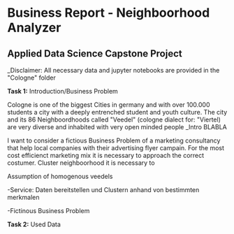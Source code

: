 # Business Report - Neighboorhood Analyzer

## Applied Data Science Capstone Project

_Disclaimer: All necessary data and jupyter notebooks are provided in the "Cologne" folder


**Task 1:** Introduction/Business Problem 

Cologne is one of the biggest Cities in germany and with over 100.000 students a city with a deeply entrenched student and youth culture. The city and its 86 Neighboordhoods called "Veedel" (cologne dialect for: "Viertel) are very diverse and inhabited with very open minded people _Intro BLABLA

I want to consider a fictious Business Problem of a marketing consultancy that help local companies with their advertising flyer campain. For the most cost efficienct marketing mix it is necessary to approach the correct costumer.  Cluster neighboorhood it is necessary to  

Assumption of homogenous veedels

-Service: Daten bereitstellen und Clustern anhand von bestimmten merkmalen

-Fictinous Business Problem

**Task 2:** Used Data
